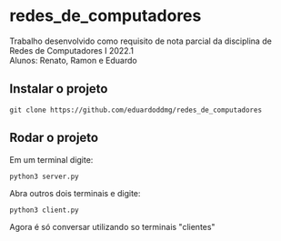 # redes_de_computadores
Trabalho desenvolvido como requisito de nota parcial da disciplina de Redes de Computadores I 2022.1<br>
Alunos: Renato, Ramon e Eduardo
## Instalar o projeto
```
git clone https://github.com/eduardoddmg/redes_de_computadores
```
## Rodar o projeto
Em um terminal digite:
```
python3 server.py
```
Abra outros dois terminais e digite:
```
python3 client.py
```
Agora é só conversar utilizando so terminais "clientes"
